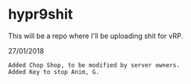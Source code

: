 # hypr9shit
This will be a repo where I'll be uploading shit for vRP.

27/01/2018
```
Added Chop Shop, to be modified by server owners.
Added Key to stop Anim, G.
```
